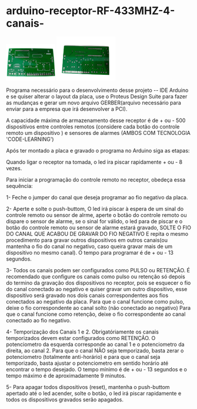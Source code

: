 # arduino-receptor-RF-433MHZ-4-canais-

<div display="inline-block">
<img  height="100em" src="esquemas/PCI_FRENTE.png"/>
<img  height="120em" src="esquemas/PCI_FUNDO.png"/>
</div>

Programa necessário para o desenvolvimento desse projeto -- IDE Arduino e se quiser alterar o layout da placa,
use o Proteus Design Suite para fazer as mudanças e gerar um novo arquivo GERBER(arquivo necessário
para enviar para a empresa que irá desenvolver a PCI).

A capacidade máxima de armazenamento desse receptor é de + ou - 500 dispositivos entre controles remotos (considere 
cada botão do controle remoto um dispositivo ) e sensores de alarmes (AMBOS COM TECNOLOGIA 'CODE-LEARNING')
 
Após ter montado a placa e gravado o programa no Arduino siga as etapas:

Quando ligar o receptor na tomada, o led ira piscar rapidamente + ou - 8 vezes.

Para iniciar a programação do controle remoto no receptor, obedeça essa sequência:

1- Feche o jumper do canal que deseja programar ao fio negativo da placa.

2- Aperte e solte o push-buttom, O led irá piscar à espera de um sinal do controle remoto ou sensor de alrme, aperte o botão 
do controle remoto ou dispare o sensor de alarme, se o sinal for válido, o led para de piscar e o botão do controle 
remoto ou sensor de alarme estará gravado, SOLTE O FIO DO CANAL QUE ACABOU DE GRAVAR DO FIO NEGATIVO E repita o mesmo procedimento 
para gravar outros dispositivos em outros canais(ou mantenha o fio do canal no negativo, caso queira gravar mais de 
um dispositivo no mesmo canal).
O tempo para programar é de + ou - 13 segundos.

3- Todos os canais podem ser configurados como PULSO ou RETENÇÃO. É recomendado que configure os canais como pulso ou
retenção só depois do termino da gravação dos dispositivos no receptor, pois se esquecer o fio do canal conectado
ao negativo e quiser gravar um outro dispositivo, esse dispositivo será gravado nos dois canais correspondentes aos
fios conectados ao negativo da placa.
Para que o canal funcione como pulso, deixe o fio correspondente ao canal solto (não conectado ao negativo)
Para que o canal funcione como retenção, deixe o fio correspondente ao canal conectado ao fio negativo.

4- Temporização dos Canais 1 e 2.
Obrigatóriamente os canais temporizados devem estar configurados como RETENÇÃO. O potenciometro da esquerda corresponde 
ao canal 1 e o potenciometro da direita, ao canal 2. Para que o canal NÃO seja temporizado, basta zerar o potenciometro
(totalmente anti-horário) e para que o canal seja temporizado, basta ajustar o potenciometro em sentido horário até
encontrar o tempo desejado.
O tempo mínimo é de + ou - 13 segundos e o tempo máximo é de aproximadamente 9 minutos. 
   
5- Para apagar todos dispositivos (reset), mantenha o push-buttom apertado até o led acender, solte o botão, 
o led irá piscar rapidamente e todos os dispositivos gravados serão apagados.   
